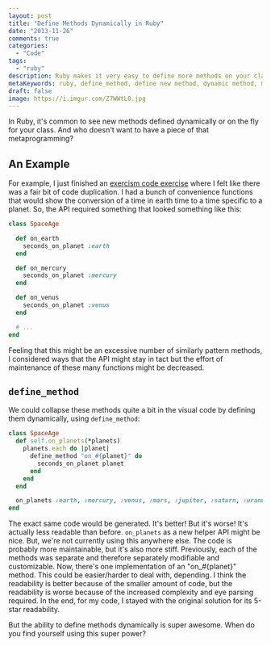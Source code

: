 ```yaml
---
layout: post
title: "Define Methods Dynamically in Ruby"
date: "2013-11-26"
comments: true
categories:
  - "Code"
tags:
  - "ruby"
description: Ruby makes it very easy to define more methods on your classes.  The syntax is easy, and it's done every day.
metaKeywords: ruby, define_method, define new method, dynamic method, metaprogramming
draft: false
image: https://i.imgur.com/Z7WWtL0.jpg
---
```


In Ruby, it's common to see new methods defined dynamically or on the fly for your class.  And who doesn't want to have a piece of that metaprogramming?

<!--more-->

## An Example

For example, I just finished an [exercism code exercise](/post/exercism-review/) where I felt like there was a fair bit of code duplication.  I had a bunch of convenience functions that would show the conversion of a time in earth time to a time specific to a planet.  So, the API required something that looked something like this:

```ruby
class SpaceAge

  def on_earth
    seconds_on_planet :earth
  end

  def on_mercury
    seconds_on_planet :mercury
  end

  def on_venus
    seconds_on_planet :venus
  end

  # ...
end
```

Feeling that this might be an excessive number of similarly pattern methods, I considered ways that the API might stay in tact but the effort of maintenance of these many functions might be decreased.

## `define_method`

We could collapse these methods quite a bit in the visual code by defining them dynamically, using `define_method`:

```ruby
class SpaceAge
  def self.on_planets(*planets)
    planets.each do |planet|
      define_method "on_#{planet}" do
        seconds_on_planet planet
      end
    end
  end

  on_planets :earth, :mercury, :venus, :mars, :jupiter, :saturn, :uranus, :neptune
end
```

The exact same code would be generated.  It's better! But it's worse!  It's actually less readable than before.  `on_planets` as a new helper API might be nice.  But, we're not currently using this anywhere else.  The code is probably more maintainable, but it's also more stiff.  Previously, each of the methods was separate and therefore separately modifiable and customizable.  Now, there's one implementation of an "on_#{planet}" method.  This could be easier/harder to deal with, depending.  I think the readability is better because of the smaller amount of code, but the readability is worse because of the increased complexity and eye parsing required.  In the end, for my code, I stayed with the original solution for its 5-star readability.

But the ability to define methods dynamically is super awesome.  When do you find yourself using this super power?
